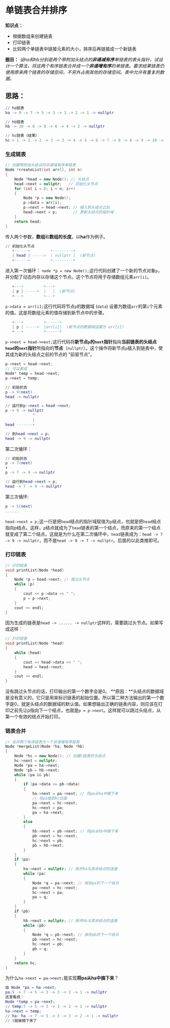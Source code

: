 # 单链表合并排序

**知识点：**
+ 根据数组来创建链表
+ 打印链表
+ 比较两个单链表中链接元素的大小，排序后再链接成一个新链表

**题目：**
_设ha和hb分别是两个带附加头结点的**非递减有序**单链表的表头指针，试设计一个算法，将这两个有序链表合并成一个**非递增有序**的单链表。要求结果链表仍使用原来两个链表的存储空间，不另外占用其他的存储空间。表中允许有重复的数据。_

## 思路：
```lua
// ha链表
ha -> 9 -> 7 -> 5 -> 3 -> 3 -> 2 -> 1 -> nullptr

// hb链表
hb -> 10 -> 8 -> 8 -> 6 -> 4 -> 2 -> nullptr

// hc链表（结果）
hc > 1 -> 2 -> 2 -> 3 -> 3 -> 4 -> 5 -> 6 -> 7 -> 8 -> 8 -> 9 -> 10 -> nullptr
```

### 生成链表
```C++
// 创建带附加头结点的非递减有序单链表
Node *createList(int arr[], int n)
{
    Node *head = new Node(); // 头结点
    head->next = nullptr;	// 初始化头节点
    for (int i = 0; i < n; i++)
    {
        Node *p = new Node();
        p->data = arr[i];
        p->next = head->next; // 插入到头结点之后
        head->next = p;       // 更新头结点的指针域
    }
    return head;
}
```

传入两个参数，**数组**和**数组的长度**。以**ha**作为例子。
```lua
// 初始化头节点
   +------+         +---------+
   | head | ----->  | nullptr |  (新节点)
   +------+         +---------+
```
进入第一次循环：
` node *p = new Node(); `这行代码创建了一个新的节点对象`p`，并分配了动态内存以存储这个节点。这个节点将用于存储数组元素`arr[i]`。

```lua
   +---+         +---+
   | p | ----->  |   |  (新节点)
   +---+         +---+
```
`p->data = arr[i];`这行代码将节点`p`的数据域 (`data`) 设置为数组`arr`的第` i `个元素的值。这是将数组元素的值存储到新节点中的步骤。

```lua
   +---+         +------+
   | p | ----->  |arr[i]|  (新节点的数据域设置为 arr[i])
   +---+         +------+
```
`p->next = head->next;`这行代码将**新节点` p `的` next `指针**指向**当前链表的头结点` head `的` next `指针**所指向的**节点**（`nullptr`）。这个操作将新节点` p `插入到链表中，使其成为新的头结点之前的节点的 "前驱节点"。

```C++
p->next = head->next;
// 可以看成
Node* temp = head->next;
p->next = temp;
```

```lua
// 初始状态
p -> 9(next)
head -> nullptr

// 运行到p->next = head->next;
p -> 9 -> nullptr
            ^
            |
head -------+

// 到head->next = p;
head -> 9 -> nullptr
```
第二次循环：
```lua
// 初始状态
p -> 7(next)
⬇
p -> 7 -> 9 -> nullptr

// 运行到head->next = p;
head -> 7 -> 9 -> nullptr
```

第三次循环:
```lua
p -> 5(next)
......
```
` head->next = p; `这一行是把`head`结点的指针域赋值为`p`结点，也就是把`head`结点指向p结点。这样，`p`结点就成为了`head`链表的第一个结点，而原来的第一个结点就变成了第二个结点。这就是为什么在第二次循环中，`head`链表成为：`head -> 7 -> 9 -> nullptr`，而不是`head -> 9 -> 7 -> nullptr`。后面的以此类推即可。

### 打印链表
```C++
// 打印链表
void printList(Node *head)
{
    Node *p = head->next; // 跳过头节点
    while (p)
    {
        cout << p->data << " ";
        p = p->next;
    }
    cout << endl;
}
```
因为生成的链表是`head -> ...... -> nullptr`这样的，需要跳过头节点。如果写成这样：
```C++
// 打印链表
void printList(Node *head)
{
    while (head)
    {
        cout << head->data << " ";
        head = head->next;
    }
    cout << endl;
}
```
没有跳过头节点的话，打印输出的第一个数字会是0。
**原因：**头结点的数据域是没有意义的，它只是用来标识链表的起始位置。所以第二种方法输出的第一个数字是0，就是头结点的数据域的默认值。如果想输出正确的链表内容，则应该在打印之前先让p指向下一个结点，也就是`p = p->next`。这样就可以跳过头结点，从第一个有效的结点开始打印。

### 链表合并
```C++
// 合并两个有序链表为一个非递增有序链表
Node *mergeList(Node *ha, Node *hb)
{
    Node *hc = new Node(); // 创建c链表的头结点
    hc->next = nullptr;
    Node *pa = ha->next;
    Node *pb = hb->next;
    while (pa && pb)
    {
        if (pa->data <= pb->data)
        {
            ha->next = pa->next; // 将pa从ha中摘下来
            // 将pa插到hc后面
            pa->next = hc->next;
            hc->next = pa;
            pa = ha->next;
        }
        else
        {
            hb->next = pb->next; // 将pb从hb中摘下来
            pb->next = hc->next;
            hc->next = pb;
            pb = hb->next;
        }
    }
    if (pa)
    {
        ha->next = nullptr; // 断开ha与其余结点的连接
        while (pa)
        {
            Node *q = pa->next; // 保存pa的下一个结点
            pa->next = hc->next;
            hc->next = pa;
            pa = q;
        }
    }
    if (pb)
    {
        hb->next = nullptr; // 断开hb与其余结点的连接
        while (pb)
        {
            Node *q = pb->next; // 保存pb的下一个结点
            pb->next = hc->next;
            hc->next = pb;
            pb = q;
        }
    }
    return hc;
}
```
为什么`ha->next = pa->next;`能实现**将pa从ha中摘下来**？
```lua
由 Node *pa = ha->next;
pa:9 -> 7 -> 5 -> 3 -> 3 -> 2 -> 1 -> nullptr
这里看成：
Node *temp = pa->next;
// temp:7 -> 5 -> 3 -> 3 -> 2 -> 1 -> nullptr
ha->next = temp;
// ha: ha -> 7 -> 5 -> 3 -> 3 -> 2 -> 1 -> nullptr
// 9就被摘下来了
```